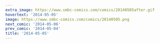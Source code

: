 ```yaml
---
extra_image: https://www.smbc-comics.com/comics/20140505after.gif
hovertext: '2014-05-05'
image: https://www.smbc-comics.com/comics/20140505.png
next_comic: '2014-05-06'
prev_comic: '2014-05-04'
title: '2014-05-05'
---
```


